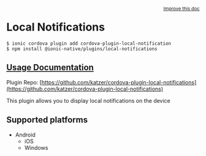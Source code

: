 <a style="float:right;font-size:12px;" href="http://github.com/danielsogl/awesome-cordova-plugins/edit/master/src/@awesome-cordova-plugins/plugins/local-notifications/index.ts#L477">
  Improve this doc
</a>

# Local Notifications

```
$ ionic cordova plugin add cordova-plugin-local-notification
$ npm install @ionic-native/plugins/local-notifications
```

## [Usage Documentation](https://ionicframework.com/docs/native/local-notifications/)

Plugin Repo: [https://github.com/katzer/cordova-plugin-local-notifications](https://github.com/katzer/cordova-plugin-local-notifications)

This plugin allows you to display local notifications on the device

## Supported platforms

- Android
  - iOS
  - Windows
